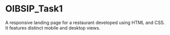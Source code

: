 # OIBSIP_Task1

A responsive landing page for a restaurant developed using HTML and CSS. It features distinct mobile and desktop views.
